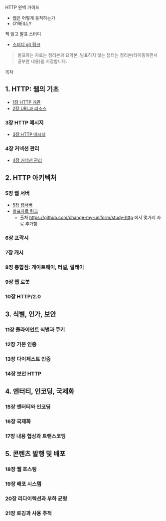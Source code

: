 HTTP 완벽 가이드 

- 웹은 어떻게 동작하는가
- O'REILLY

책 읽고 발표 스터디 

- [스터디 git 링크](https://github.com/LandvibeDev/HTTPStudy)

> 발표하는 자료는 정리본과 요약본, 발표하지 않는 챕터는 정리본(타이핑하면서 공부한 내용)을 저장합니다. 

목차

## 1. HTTP: 웹의 기초

- [1장 HTTP 개관](./CH1.%20HTTP%20개관%20요약.md)  
- [2장 URL과 리소스](./CH2.%20URL과%20리소스.md)
### 3장 HTTP 메시지
- [3장 HTTP 메시지](./CH3.%20HTTP%20메시지.md)
### 4장 커넥션 관리
- [4장 커넥션 관리](./CH4.%20커넥션%20관리.md)
## 2. HTTP 아키텍처

### 5장 웹 서버
- [5장 웹서버](./CH5.%20웹%20서버.md)
- [발표자료 링크](https://docs.google.com/presentation/d/1LDaVYVz2uyC1N1FqxmHXS0A0zNWkzNjIYp6Hk-WVi1s/edit#slide=id.g6103154412_0_82)
  - 출처  https://github.com/change-my-uniform/study-http 에서 몇가지 자료 추가함 

### 6장 프락시

### 7장 캐시
### 8장 통합점: 게이트웨이, 터널, 릴레이
### 9장 웹 로봇
### 10장 HTTP/2.0

## 3. 식별, 인가, 보안

### 11장 클라이언트 식별과 쿠키
### 12장 기본 인증
### 13장 다이제스트 인증
### 14장 보안 HTTP


## 4. 엔터티, 인코딩, 국제화

### 15장 엔터티와 인코딩
### 16장 국제화
### 17장 내용 협상과 트랜스코딩


## 5. 콘텐츠 발행 및 배포

### 18장 웹 호스팅
### 19장 배포 시스템
### 20장 리다이렉션과 부하 균형
### 21장 로깅과 사용 추적